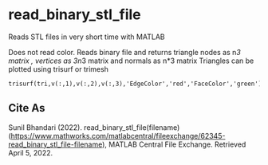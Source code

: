 # read_binary_stl_file
Reads STL files in very short time with MATLAB

Does not read color.
Reads binary file and returns triangle nodes as n*3 matrix , vertices as 3n*3 matrix and normals as n*3 matrix
Triangles can be plotted using trisurf or trimesh

    trisurf(tri,v(:,1),v(:,2),v(:,3),'EdgeColor','red','FaceColor','green')

## Cite As

Sunil Bhandari (2022). read_binary_stl_file(filename) (https://www.mathworks.com/matlabcentral/fileexchange/62345-read_binary_stl_file-filename), MATLAB Central File Exchange. Retrieved April 5, 2022.
